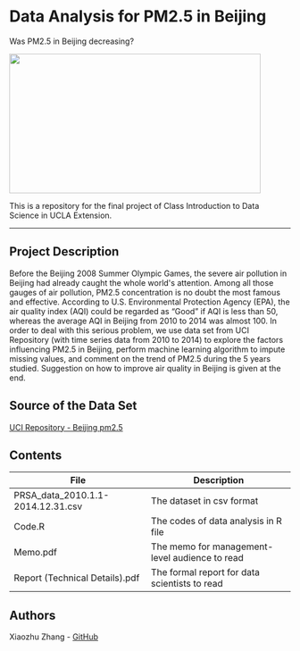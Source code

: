 # Data Analysis for PM2.5 in Beijing
Was PM2.5 in Beijing decreasing?

<img src="https://www.eturbonews.com/wp-content/uploads/2017/12/BEIJINGAIR.jpg"  width="450" height="250"> 

This is a repository for the final project of Class Introduction to Data Science in UCLA Extension.  
________________________________________________
## Project Description
Before the Beijing 2008 Summer Olympic Games, the severe air pollution in Beijing had already caught the whole world's attention. Among all those gauges of air pollution, PM2.5 concentration is no doubt the most famous and effective. According to U.S. Environmental Protection Agency (EPA), the air quality index (AQI) could be regarded as “Good” if AQI is less than 50, whereas the average AQI in Beijing from 2010 to 2014 was almost 100. In order to deal with this serious problem, we use data set from UCI Repository (with time series data from 2010 to 2014) to explore the factors influencing PM2.5 in Beijing, perform machine learning algorithm to impute missing values, and comment on the trend of PM2.5 during the 5 years studied. Suggestion on how to improve air quality in Beijing is given at the end.

## Source of the Data Set
[UCI Repository - Beijing pm2.5](https://archive.ics.uci.edu/ml/datasets/Beijing+PM2.5+Data)

## Contents
| File| Description     |
| ---------- | -----------| 
| PRSA_data_2010.1.1-2014.12.31.csv| The dataset in csv format| 
|Code.R|The codes of data analysis in R file|
|Memo.pdf|The memo for management-level audience to read|
|Report (Technical Details).pdf|The formal report for data scientists to read|


## Authors
Xiaozhu Zhang - [GitHub](https://github.com/Xiaozhu-Zhang1998)
